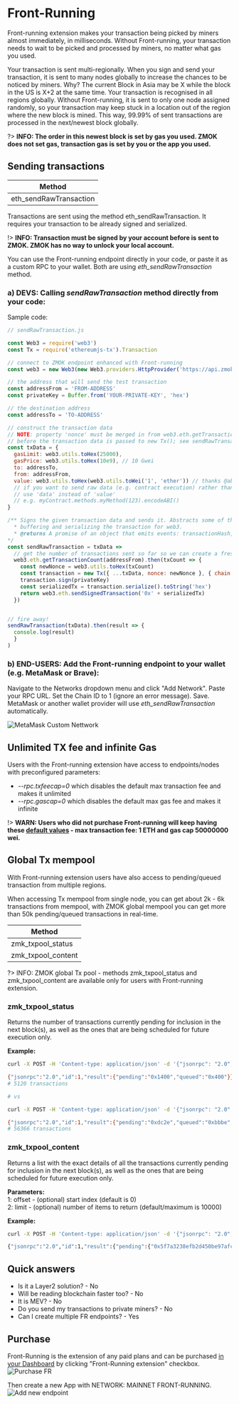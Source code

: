 # Front-Running
Front-running extension makes your transaction being picked by miners almost immediately, in milliseconds. Without Front-running, your transaction needs to wait to be picked and processed by miners, no matter what gas you used.

Your transaction is sent multi-regionally. When you sign and send your transaction, it is sent to many nodes globally to increase the chances to be noticed by miners. Why? The current Block in Asia may be X while the block in the US is X+2 at the same time. Your transaction is recognised in all regions globally. Without Front-running, it is sent to only one node assigned randomly, so your transaction may keep stuck in a location out of the region where the new block is mined. This way, 99.99% of sent transactions are processed in the next/newest block globally.

?> **INFO: The order in this newest block is set by gas you used. ZMOK does not set gas, transaction gas is set by you or the app you used.**


## Sending transactions
| Method |
| ------ |
|eth_sendRawTransaction|

Transactions are sent using the method eth_sendRawTransaction. It requires your transaction to be already signed and serialized.

!> **INFO: Transaction must be signed by your account before is sent to ZMOK. ZMOK has no way to unlock your local account.**

You can use the Front-running endpoint directly in your code, or paste it as a custom RPC to your wallet. Both are using *eth_sendRawTransaction* method.

### a) DEVS: Calling *sendRawTransaction* method directly from your code:
Sample code:

```js
// sendRawTransaction.js

const Web3 = require('web3')
const Tx = require('ethereumjs-tx').Transaction

// connect to ZMOK endpoint enhanced with Front-running
const web3 = new Web3(new Web3.providers.HttpProvider('https://api.zmok.io/fr/YOUR-APP_ID'))

// the address that will send the test transaction
const addressFrom = 'FROM-ADDRESS'
const privateKey = Buffer.from('YOUR-PRIVATE-KEY', 'hex')

// the destination address
const addressTo = 'TO-ADDRESS'

// construct the transaction data
// NOTE: property 'nonce' must be merged in from web3.eth.getTransactionCount
// before the transaction data is passed to new Tx(); see sendRawTransaction below.
const txData = {
  gasLimit: web3.utils.toHex(25000),
  gasPrice: web3.utils.toHex(10e9), // 10 Gwei
  to: addressTo,
  from: addressFrom,
  value: web3.utils.toHex(web3.utils.toWei('1', 'ether')) // thanks @abel30567
  // if you want to send raw data (e.g. contract execution) rather than sending tokens,
  // use 'data' instead of 'value'
  // e.g. myContract.methods.myMethod(123).encodeABI()
}

/** Signs the given transaction data and sends it. Abstracts some of the details of
  * buffering and serializing the transaction for web3.
  * @returns A promise of an object that emits events: transactionHash, receipt, confirmation, error
*/
const sendRawTransaction = txData =>
  // get the number of transactions sent so far so we can create a fresh nonce
  web3.eth.getTransactionCount(addressFrom).then(txCount => {
    const newNonce = web3.utils.toHex(txCount)
    const transaction = new Tx({ ...txData, nonce: newNonce }, { chain: 'mainnet' }) // or 'rinkeby'
    transaction.sign(privateKey)
    const serializedTx = transaction.serialize().toString('hex')
    return web3.eth.sendSignedTransaction('0x' + serializedTx)
  })


// fire away!
sendRawTransaction(txData).then(result => {
  console.log(result)
  }
)
```

### b) END-USERS: Add the Front-running endpoint to your wallet (e.g. MetaMask or Brave):
Navigate to the Networks dropdown menu and click "Add Network". Paste your RPC URL. Set the Chain ID to 1 (ignore an error message). Save. MetaMask or another wallet provider will use *eth_sendRawTransaction* automatically.

![MetaMask Custom Nettwork](https://miro.medium.com/max/1400/1*1LNnuLpWXpbJNfjI0hibcA.png)


## Unlimited TX fee and infinite Gas
Users with the Front-running extension have access to endpoints/nodes with preconfigured parameters:
- *--rpc.txfeecap=0* which disables the default max transaction fee and makes it unlimited
- *--rpc.gascap=0*  which disables the default max gas fee and makes it infinite</li>

!> **WARN: Users who did not purchase Front-running will keep having these [default values](https://geth.ethereum.org/docs/interface/command-line-options) -  max transaction fee: 1 ETH and gas cap 50000000 wei.**

## Global Tx mempool
With Front-running extension users have also access to pending/queued transaction from multiple regions.

When accessing Tx mempool from single node, you can get about 2k - 6k transactions from mempool, with ZMOK global mempool you can get more than 50k pending/queued transactions in real-time.

| Method |
| ------ |
|zmk_txpool_status|
|zmk_txpool_content|


?> INFO: ZMOK global Tx pool - methods zmk_txpool_status and zmk_txpool_content are available only for users with Front-running extension.


### zmk_txpool_status
Returns the number of transactions currently pending for inclusion in the next block(s), as well as the ones that are being scheduled for future execution only.

**Example:**
```sh
curl -X POST -H 'Content-type: application/json' -d '{"jsonrpc": "2.0", "method": "txpool_status", "id": 1}' https://api.zmok.io/mainnet/YOUR-APP-ID

{"jsonrpc":"2.0","id":1,"result":{"pending":"0x1400","queued":"0x400"}}
# 5120 transactions

# vs

curl -X POST -H 'Content-type: application/json' -d '{"jsonrpc": "2.0", "method": "zmk_txpool_status", "id": 1}' https://api.zmok.io/fr/YOUR-APP-ID

{"jsonrpc":"2.0","id":1,"result":{"pending":"0xdc2e","queued":"0xbbbe","total":"0x197ec"}}
# 56366 transactions

```

### zmk_txpool_content
Returns a list with the exact details of all the transactions currently pending for inclusion in the next block(s), as well as the ones that are being scheduled for future execution only.

**Parameters:**<br/>
1: offset - (optional) start index (default is 0)<br/>
2: limit - (optional) number of items to return (default/maximum is 10000)<br/>

**Example:**

```sh
curl -X POST -H 'Content-type: application/json' -d '{"jsonrpc": "2.0", "method": "zmk_txpool_content", "params":[0, 10], "id": 1}' https://api.zmok.io/fr/YOUR-APP-ID

{"jsonrpc":"2.0","id":1,"result":{"pending":{"0x5f7a3238efb2d450be97afcf5b1dd34451024d860fe65a9eea1fe116508ec124":{"302213":{"blockHash":null,"blockNumber":null,"from":"0x077d360f11d220e4d5d831430c81c26c9be7c4a4","gas":"0x15f90","gasPrice":"0x9d21fb900","hash":"0x5f7a3238efb2d450be97afcf5b1dd34451024d860fe65a9eea1fe116508ec124","input":"0x","nonce":"0x49c85","to":"0xe0f70bc1c864b7ace8a80d454565ee5b6f68dfd4","transactionIndex":null,"value":"0x388b7b360f3000","type":"0x0","v":"0x26","r":"0x25e22877938610b58ed2f941399b551d9749030c2112f4845fe382ea504fa4bd","s":"0x129832f580977771e1184b39d55a699700855562badb656a6c12d59d01efbd48"}},"0xe2e22009fc6ca711311b354f75c15de2a96cd8f8aea7f8baf91911881b5d78e1":{"315739":{"blockHash":null,"blockNumber":null,"from":"0x48c04ed5691981c42154c6167398f95e8f38a7ff","gas":"0x2bf20","gasPrice":"0x9d21fb900","hash":"0xe2e22009fc6ca711311b354f75c15de2a96cd8f8aea7f8baf91911881b5d78e1","input":"0xa9059cbb000000000000000000000000f8f0036fd0c89113ad06fec122ce8fc50c4bd8b500000000000000000000000000000000000000000000000000000000c20c945d","nonce":"0x4d15b","to":"0xa0b86991c6218b36c1d19d4a2e9eb0ce3606eb48","transactionIndex":null,"value":"0x0","type":"0x0","v":"0x25","r":"0x4c803af95903e07f34bc52db272015c5e3a3340f8ff8c436c970617e1179661f","s":"0x2693cd957456b3481aefc968f1730ffdfb3bd81e6dc4115fc2771ccfa82d1b9a"}},"0x64b8475106ac18997f467f2c5ef78c1764f341b00a72619e62d1449c62c9e4a4":{"315740":{"blockHash":null,"blockNumber":null,"from":"0x48c04ed5691981c42154c6167398f95e8f38a7ff","gas":"0x2bf20","gasPrice":"0x9d21fb900","hash":"0x64b8475106ac18997f467f2c5ef78c1764f341b00a72619e62d1449c62c9e4a4","input":"0xa9059cbb000000000000000000000000b27e804cbeeecedec9d108f68f106130987bd488000000000000000000000000000000000000000000000000000000091bf2a586","nonce":"0x4d15c","to":"0x2b591e99afe9f32eaa6214f7b7629768c40eeb39","transactionIndex":null,"value":"0x0","type":"0x0","v":"0x26","r":"0x1367e3e1055b2d5a78d7d9f47520e393dc8b367c3afdb0253375e65de4a80568","s":"0x16c51b16c675275207883ff21bfdb5b9ac4c741611f6e9ef4abcce5317e540c3"}}},"queued":{"0x31986f54bf1e90917624cce28dbf18f3956cf1e27d182066c03c2d9eb1453886":{"94":{"blockHash":null,"blockNumber":null,"from":"0x2a402ad72de749cf86663612c4db9018e60c19e1","gas":"0x12e74","gasPrice":"0x218711a000","maxFeePerGas":"0x218711a000","maxPriorityFeePerGas":"0x77ce2a80","hash":"0x31986f54bf1e90917624cce28dbf18f3956cf1e27d182066c03c2d9eb1453886","input":"0xa9059cbb000000000000000000000000075e72a5edf65f0a5f44699c7654c1a76941ddc800000000000000000000000000000000000000000000002b4f1b99bd31e8ab56","nonce":"0x5e","to":"0x725c263e32c72ddc3a19bea12c5a0479a81ee688","transactionIndex":null,"value":"0x0","type":"0x2","accessList":[],"chainId":"0x1","v":"0x1","r":"0xff4fd2a73df3e12a7faa8e8301f88eba1cfd1604f9da8f411db9775230d5bc03","s":"0xe59920303cdd1cd08dd58b3fd910a8cb6ba1b1a4ab531e2163068167af99b68"}},"0x15dd97892d99c51c2322465eeda9beec60b44578c8e6eab7c409bda7e7d84c98":{"6":{"blockHash":null,"blockNumber":null,"from":"0x3a9623feaf8b18b4bc8ccdcb8e1dfac4c2ab30a6","gas":"0xb51c","gasPrice":"0x1876e6d18a","maxFeePerGas":"0x1876e6d18a","maxPriorityFeePerGas":"0x59682f00","hash":"0x15dd97892d99c51c2322465eeda9beec60b44578c8e6eab7c409bda7e7d84c98","input":"0x095ea7b3000000000000000000000000e5c783ee536cf5e63e792988335c4255169be4e1ffffffffffffffffffffffffffffffffffffffffffffffffffffffffffffffff","nonce":"0x6","to":"0xc02aaa39b223fe8d0a0e5c4f27ead9083c756cc2","transactionIndex":null,"value":"0x0","type":"0x2","accessList":[],"chainId":"0x1","v":"0x1","r":"0x58f6392fdafe56e4a795f072198f03377c56727261019bea49a280b20befa235","s":"0x69fe04033bb3bda8f5903c60244ad381fea57ac9dffdebb4b2c1dad921f77707"}},"0x4ef1e889d0dd10e1c169d5affffad9d21680591c7033977af69a625d80147d7e":{"7":{"blockHash":null,"blockNumber":null,"from":"0x3a9623feaf8b18b4bc8ccdcb8e1dfac4c2ab30a6","gas":"0xb51c","gasPrice":"0x19ad147151","maxFeePerGas":"0x19ad147151","maxPriorityFeePerGas":"0x540ae480","hash":"0x4ef1e889d0dd10e1c169d5affffad9d21680591c7033977af69a625d80147d7e","input":"0x095ea7b3000000000000000000000000e5c783ee536cf5e63e792988335c4255169be4e1ffffffffffffffffffffffffffffffffffffffffffffffffffffffffffffffff","nonce":"0x7","to":"0xc02aaa39b223fe8d0a0e5c4f27ead9083c756cc2","transactionIndex":null,"value":"0x0","type":"0x2","accessList":[],"chainId":"0x1","v":"0x0","r":"0xaf638837d0d6390f5c274c16661961aa57cef5fb047ef26c6ad5a2cc3eac1d7","s":"0x65fedf4c9aa675f746a389767b48bc52cff7add41e7266178a4ecbbd1a9d4cb6"}},"0xfab1b4a4b7d261badff8836b88517533f4bf28b4ee844eccffa13f7a8ebf9462":{"5":{"blockHash":null,"blockNumber":null,"from":"0x5060734d755a235b8fb6a2769824ee07ce1e0e1d","gas":"0x5208","gasPrice":"0x214b76d600","maxFeePerGas":"0x214b76d600","maxPriorityFeePerGas":"0x77359400","hash":"0xfab1b4a4b7d261badff8836b88517533f4bf28b4ee844eccffa13f7a8ebf9462","input":"0x","nonce":"0x5","to":"0x5060734d755a235b8fb6a2769824ee07ce1e0e1d","transactionIndex":null,"value":"0x34102cc9e63","type":"0x2","accessList":[],"chainId":"0x1","v":"0x1","r":"0xb592b6a3ab31000297941480d504aa03e8368cee66f0bdc36fb869ee37c44c9c","s":"0x3be9c27ecf1ad1b7ddfc886f2f107248da52729fb1d760cfc031c719af6a0eb8"}},"0xe5f74e7e3d8bbc47341e2c30d38166d7f7fa76807597acc9d2f5d0ede6f775b5":{"9":{"blockHash":null,"blockNumber":null,"from":"0x5060734d755a235b8fb6a2769824ee07ce1e0e1d","gas":"0x5208","gasPrice":"0x2cefb24a00","maxFeePerGas":"0x2cefb24a00","maxPriorityFeePerGas":"0x77359400","hash":"0xe5f74e7e3d8bbc47341e2c30d38166d7f7fa76807597acc9d2f5d0ede6f775b5","input":"0x","nonce":"0x9","to":"0x9ccf394fdbeec9926cb1ae877cc28c606fbd2cab","transactionIndex":null,"value":"0x68ce6f220edaa","type":"0x2","accessList":[],"chainId":"0x1","v":"0x0","r":"0xc3f2cb393319e6506f0fb2ebc46c19d6ad2838577dcf8f049f00b8e117423c35","s":"0x777c0ec1daf7ba7f030356a60ea3be11217fb319c77a5367e00a0423ae535636"}},"0x313cec5a71bfdbb3e50550f6289c1a0ab9b8150ada201f8eebebf6f1936fdac5":{"10":{"blockHash":null,"blockNumber":null,"from":"0x5060734d755a235b8fb6a2769824ee07ce1e0e1d","gas":"0x5208","gasPrice":"0x400746fe00","maxFeePerGas":"0x400746fe00","maxPriorityFeePerGas":"0x77359400","hash":"0x313cec5a71bfdbb3e50550f6289c1a0ab9b8150ada201f8eebebf6f1936fdac5","input":"0x","nonce":"0xa","to":"0x5060734d755a235b8fb6a2769824ee07ce1e0e1d","transactionIndex":null,"value":"0x346fe398e12","type":"0x2","accessList":[],"chainId":"0x1","v":"0x1","r":"0x79f0f6dcd1cd931c8cd5ceaf86e412a0a60226cda3f82a064af71b86493601ee","s":"0x291185c574299706653983845210e33629d428e5e4b92a5f0fcc6868a3427d7b"}},"0xfe972fd2b99babab1d0b038456c7d97a62714cbbf6983ad180cc2113b7d11ae8":{"11":{"blockHash":null,"blockNumber":null,"from":"0x5060734d755a235b8fb6a2769824ee07ce1e0e1d","gas":"0x5208","gasPrice":"0x13532f7e00","maxFeePerGas":"0x13532f7e00","maxPriorityFeePerGas":"0x77359400","hash":"0xfe972fd2b99babab1d0b038456c7d97a62714cbbf6983ad180cc2113b7d11ae8","input":"0x","nonce":"0xb","to":"0x5060734d755a235b8fb6a2769824ee07ce1e0e1d","transactionIndex":null,"value":"0x34796070b78","type":"0x2","accessList":[],"chainId":"0x1","v":"0x1","r":"0x6f40aaf13320a8a05d9e2c123524f9204a09614c166e5979522cbfddc38528fe","s":"0x393a10aeab49e2751f2db15e4f94a973730f1728a2b2b1db92b614f7e7cb4dae"}}}}}

```


## Quick answers
- Is it a Layer2 solution? - No
- Will be reading blockchain faster too? - No
- It is MEV? - No
- Do you send my transactions to private miners? - No
- Can I create multiple FR endpoints? - Yes


## Purchase
Front-Running is the extension of any paid plans and can be purchased [in your Dashboard](https://dashboard.zmok.io/upgrade) by clicking "Front-Running extension" checkbox.
![Purchase FR](https://miro.medium.com/max/2000/1*UNYURu1E8PV5a4-1a4f1fQ.png) <br>

Then create a new App with NETWORK: MAINNET FRONT-RUNNING.
![Add new endpoint](https://miro.medium.com/max/1400/1*YX-pSkgXGYcSuMwV0VJPMg.png)
